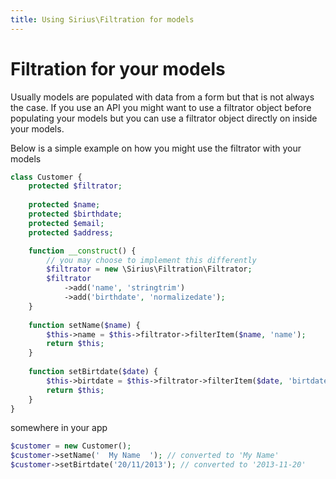 ```yaml
---
title: Using Sirius\Filtration for models
---
```


# Filtration for your models

Usually models are populated with data from a form but that is not always the case. 
If you use an API you might want to use a filtrator object before populating your models but you can use a filtrator object directly on inside your models.

Below is a simple example on how you might use the filtrator with your models

```php
class Customer {
	protected $filtrator;
	
	protected $name;
	protected $birthdate;
	protected $email;
	protected $address;

	function __construct() {
		// you may choose to implement this differently
		$filtrator = new \Sirius\Filtration\Filtrator;
		$filtrator
			->add('name', 'stringtrim')
			->add('birthdate', 'normalizedate');
	}
	
	function setName($name) {
		$this->name = $this->filtrator->filterItem($name, 'name');
		return $this;
	}
	
	function setBirtdate($date) {
		$this->birtdate = $this->filtrator->filterItem($date, 'birtdate');
		return $this;
	}
}
```

somewhere in your app

```php
$customer = new Customer();
$customer->setName('  My Name  '); // converted to 'My Name' 
$customer->setBirtdate('20/11/2013'); // converted to '2013-11-20'
```
